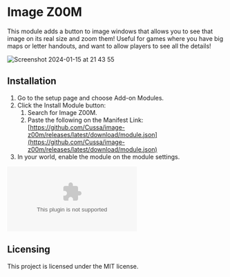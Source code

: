 # Image Z00M
This module adds a button to image windows that allows you to see that image on its real size and zoom them! Useful for games where you have big maps or letter handouts, and want to allow players to see all the details!

![Screenshot 2024-01-15 at 21 43 55](https://github.com/Cussa/image-z00m/assets/912710/dc371a2a-eeb7-4134-89bd-b713b01f3030)

## Installation
1. Go to the setup page and choose Add-on Modules.
2. Click the Install Module button:
   1. Search for Image Z00M.
   2. Paste the following on the Manifest Link: [https://github.com/Cussa/image-z00m/releases/latest/download/module.json](https://github.com/Cussa/image-z00m/releases/latest/download/module.json)
3. In your world, enable the module on the module settings.

![GitHub Downloads (specific asset, all releases)](https://img.shields.io/github/downloads/cussa/image-z00m/module.zip?style=for-the-badge&logo=github)

## Licensing
This project is licensed under the MIT license.
